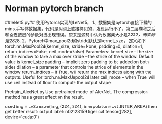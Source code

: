 # Norman pytorch branch

##leNet5.py##
使用Pytorch实现的LeNet5。
1、数据集是pytorch直接下载的minst手写体数据集，代码是从网上直接拷贝的，发现运行不了，第二层卷积之后和全连接层的参数对接出现错误。原来是源码中认为数据集大小是32*32，而实际是28*28.
2、Pytorch中max_pool2d的stride默认是kernel_size，
定义如下
torch.nn.MaxPool2d(kernel_size, stride=None, padding=0, dilation=1, return_indices=False, ceil_mode=False)
Parameters:	
kernel_size – the size of the window to take a max over
stride – the stride of the window. Default value is kernel_size
padding – implicit zero padding to be added on both sides
dilation – a parameter that controls the stride of elements in the window
return_indices – if True, will return the max indices along with the outputs. Useful for torch.nn.MaxUnpool2d later
ceil_mode – when True, will use ceil instead of floor to compute the output shape

Pretrain_AlexNet.py
Use pretrained model of AlexNet.
The compression method has a great effect on the result.

used
img = cv2.resize(img, (224, 224), interpolation=cv2.INTER_AREA)
then get better result:
output label: n02123159 tiger cat tensor([282], device='cuda:0')
